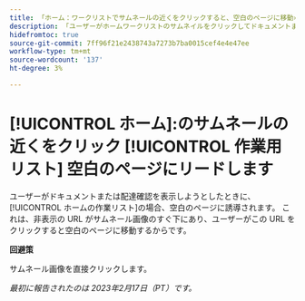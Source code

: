 ```yaml
---
title: 「ホーム：ワークリストでサムネールの近くをクリックすると、空白のページに移動»
description: 「ユーザーがホームワークリストのサムネイルをクリックしてドキュメントまたは配達確認を表示しようとすると、空白のページに移動します。 これは、非表示の URL がサムネール画像のすぐ下にあり、ユーザーがこの URL をクリックすると、空白のページに移動するからです。」
hidefromtoc: true
source-git-commit: 7ff96f21e2438743a7273b7ba0015cef4e4e47ee
workflow-type: tm+mt
source-wordcount: '137'
ht-degree: 3%

---
```



# [!UICONTROL ホーム]:のサムネールの近くをクリック [!UICONTROL 作業用リスト] 空白のページにリードします

ユーザーがドキュメントまたは配達確認を表示しようとしたときに、 [!UICONTROL ホームの作業リスト]の場合、空白のページに誘導されます。 これは、非表示の URL がサムネール画像のすぐ下にあり、ユーザーがこの URL をクリックすると空白のページに移動するからです。

**回避策**

サムネール画像を直接クリックします。

_最初に報告されたのは 2023年2月17日（PT）です。_

